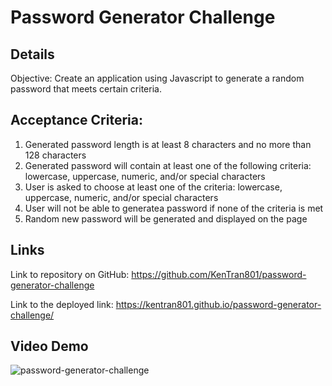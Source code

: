 # Password Generator Challenge

## Details

Objective: Create an application using Javascript to generate a random password that meets certain criteria.

## Acceptance Criteria:
1. Generated password length is at least 8 characters and no more than 128 characters
2. Generated password will contain at least one of the following criteria: lowercase, uppercase, numeric, and/or special characters
3. User is asked to choose at least one of the criteria: lowercase, uppercase, numeric, and/or special characters
4. User will not be able to generatea password if none of the criteria is met
5. Random new password will be generated and displayed on the page

## Links
Link to repository on GitHub: https://github.com/KenTran801/password-generator-challenge

Link to the deployed link: https://kentran801.github.io/password-generator-challenge/

## Video Demo
![password-generator-challenge](https://user-images.githubusercontent.com/72709180/135735499-bdc0ff64-213a-4c24-8e54-62ab3ec3bda8.gif)